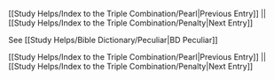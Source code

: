 [[Study Helps/Index to the Triple Combination/Pearl|Previous Entry]]  ||  [[Study Helps/Index to the Triple Combination/Penalty|Next Entry]]

 See [[Study Helps/Bible Dictionary/Peculiar|BD Peculiar]]

[[Study Helps/Index to the Triple Combination/Pearl|Previous Entry]]  ||  [[Study Helps/Index to the Triple Combination/Penalty|Next Entry]]